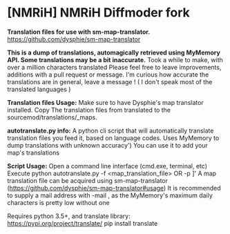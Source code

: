# [NMRiH] NMRiH Diffmoder fork     
**Translation files for use with sm-map-translator.**
https://github.com/dysphie/sm-map-translator

**This is a dump of translations, automagically retrieved using MyMemory API. Some translations may be a bit inaccurate.**
Took a while to make, with over a million characters translated
Please feel free to leave improvements, additions with a pull request or message.
I'm curious how accurate the translations are in general, leave a message ! ( I don't speak most of the translated languages )

**Translation files Usage:**
Make sure to have Dysphie's map translator installed. 
Copy The translation files from translated to the sourcemod/translations/_maps.

**autotranslate.py info:**
A python cli script that will automatically translate translation files you feed it, based on language codes. 
Uses MyMemory to dump translations with unknown accuracy') 
You can use it to add your map's translations

**Script Usage:**
Open a command line interface (cmd.exe, terminal, etc)
Execute python autotranslate.py -f <map_translation_file> OR -p <directory to translate>]'
A map translation file can be acquired using sm-map-translator (https://github.com/dysphie/sm-map-translator#usage)
It is recommended to supply a mail address with -mail <yourmail>,
as the MyMemory's maximum daily characters is pretty low without one 

 Requires python 3.5+, and translate library:
       https://pypi.org/project/translate/
       pip install translate
